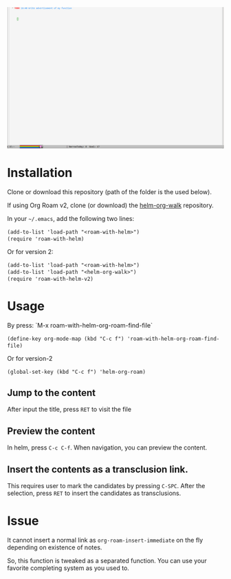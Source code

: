 <img src="pic/demo-show-selection.gif" align="center">


# Installation

Clone or download this repository (path of the folder is the <roam-with-helm> used below).

If using Org Roam v2, clone (or download) the [helm-org-walk](https://github.com/dustinlacewell/helm-org-walk) repository.

In your `~/.emacs`, add the following two lines:

    (add-to-list 'load-path "<roam-with-helm>")
    (require 'roam-with-helm)

Or for version 2:

    (add-to-list 'load-path "<roam-with-helm>")
    (add-to-list 'load-path "<helm-org-walk>")
    (require 'roam-with-helm-v2)

# Usage

By press: \`M-x roam-with-helm-org-roam-find-file\`

    (define-key org-mode-map (kbd "C-c f") 'roam-with-helm-org-roam-find-file)

Or for version-2

    (global-set-key (kbd "C-c f") 'helm-org-roam)

## Jump to the content

After input the title, press `RET` to visit the file


## Preview the content

In helm, press `C-c C-f`. When navigation, you can preview the
content.


## Insert the contents as a transclusion link.

This requires user to mark the candidates by pressing `C-SPC`. After
the selection, press `RET` to insert the candidates as
transclusions.


# Issue

It cannot insert a normal link as `org-roam-insert-immediate` on the
fly depending on existence of notes.

So, this function is tweaked as a separated function. You can use
your favorite completing system as you used to.
